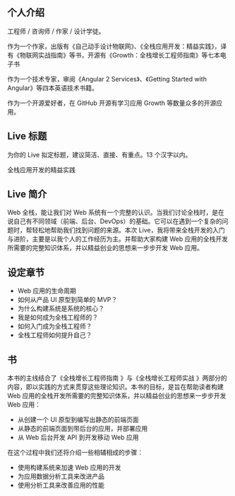 
## 个人介绍

工程师 / 咨询师 / 作家 / 设计学徒。

作为一个作家，出版有《自己动手设计物联网》、《全栈应用开发：精益实践》，译有《物联网实战指南》等书，开源有《Growth：全栈增长工程师指南》等七本电子书

作为一个技术专家，审阅《Angular 2 Services》、《Getting Started with Angular》等四本英语技术书籍。

作为一个开源爱好者，在 GitHub 开源有学习应用 Growth 等数量众多的开源应用。


## Live 标题

为你的 Live 拟定标题，建议简洁、直接、有重点。13 个汉字以内。

全栈应用开发的精益实践

## Live 简介

Web 全栈，能让我们对 Web 系统有一个完整的认识。当我们讨论全栈时，是在说自己有不同领域（前端、后台、DevOps）的基础。它可以在遇到一个复杂的问题时，帮轻松地帮助我们找到问题的来源。本次 Live，我将带来全栈开发的入门与进阶，主要是以我个人的工作经历为主。并帮助大家构建 Web 应用的全栈开发所需要的完整知识体系，并以精益创业的思想来一步步开发 Web 应用。

## 设定章节
 
 - Web 应用的生命周期
 - 如何从产品 UI 原型到简单的 MVP？
 - 为什么构建系统是系统的核心？
 - 我是如何成为全栈工程师的？
 - 如何入门成为全栈工程师？
 - 全栈工程师如何提升自己？
 
## 书 

本书的主线结合了《全栈增长工程师指南 》与《全栈增长工程师实战 》两部分的内容，即以实践的方式来贯穿这些理论知识。本书的目标，是旨在帮助读者构建 Web 应用的全栈开发所需要的完整知识体系，并以精益创业的思想来一步步开发 Web 应用：

 - 从创建一个 UI 原型到编写出静态的前端页面
 - 从静态的前端页面到带后台的应用，并部署应用
 - 从 Web 后台开发 API 到开发移动 Web 应用

在这个过程中我们还将介绍一些相辅相成的步骤：

 - 使用构建系统来加速 Web 应用的开发
 - 为应用数据分析工具来改进产品
 - 使用分析工具来改善应用的性能


 
